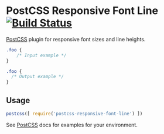 # PostCSS Responsive Font Line [![Build Status][ci-img]][ci]

[PostCSS] plugin for responsive font sizes and line heights.

[PostCSS]: https://github.com/postcss/postcss
[ci-img]:  https://travis-ci.org/tormjens/postcss-responsive-font-line.svg
[ci]:      https://travis-ci.org/tormjens/postcss-responsive-font-line

```css
.foo {
    /* Input example */
}
```

```css
.foo {
  /* Output example */
}
```

## Usage

```js
postcss([ require('postcss-responsive-font-line') ])
```

See [PostCSS] docs for examples for your environment.
